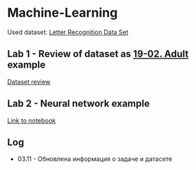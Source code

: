 # Machine-Learning

Used dataset: [Letter Recognition Data Set](http://archive.ics.uci.edu/ml/datasets/Letter+Recognition)

## Lab 1 - Review of dataset as [19-02. Adult](https://github.com/NikolaiZolotykh/MachineLearningCourse/blob/master/19-02.%20Adult.ipynb) example

[Dataset review](L1-dataset_review/letter-recognition-review.ipynb)

## Lab 2 - Neural network example

[Link to notebook](L1-dataset_review/letter-recognition-review.ipynb)

## Log

* 03.11 - Обновлена информация о задаче и датасете
